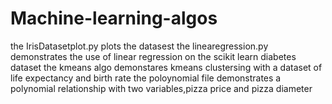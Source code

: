 # Machine-learning-algos
the IrisDatasetplot.py plots the datasest
the linearegression.py demonstrates the use of linear regression on the scikit learn diabetes dataset
the kmeans algo demonstares kmeans clustersing with a dataset of life expectancy and birth rate
the poloynomial file demonstrates a polynomial relationship with two variables,pizza price and pizza diameter
